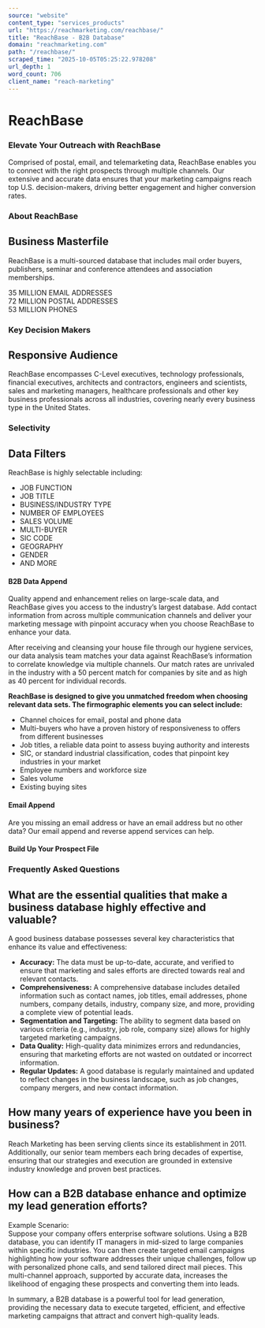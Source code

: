 ```yaml
---
source: "website"
content_type: "services_products"
url: "https://reachmarketing.com/reachbase/"
title: "ReachBase - B2B Database"
domain: "reachmarketing.com"
path: "/reachbase/"
scraped_time: "2025-10-05T05:25:22.978208"
url_depth: 1
word_count: 706
client_name: "reach-marketing"
---
```


# ReachBase

### Elevate Your Outreach with ReachBase

Comprised of postal, email, and telemarketing data, ReachBase enables you to connect with the right prospects through multiple channels. Our extensive and accurate data ensures that your marketing campaigns reach top U.S. decision-makers, driving better engagement and higher conversion rates.

### About ReachBase

## Business Masterfile

ReachBase is a multi-sourced database that includes mail order buyers, publishers, seminar and conference attendees and association memberships.

35 MILLION EMAIL ADDRESSES  
72 MILLION POSTAL ADDRESSES  
53 MILLION PHONES

### Key Decision Makers

## Responsive Audience

ReachBase encompasses C-Level executives, technology professionals, financial executives, architects and contractors, engineers and scientists, sales and marketing managers, healthcare professionals and other key business professionals across all industries, covering nearly every business type in the United States.

### Selectivity

## Data Filters

ReachBase is highly selectable including:

- JOB FUNCTION  
- JOB TITLE  
- BUSINESS/INDUSTRY TYPE  
- NUMBER OF EMPLOYEES  
- SALES VOLUME  
- MULTI-BUYER  
- SIC CODE  
- GEOGRAPHY  
- GENDER  
- AND MORE

#### B2B Data Append

Quality append and enhancement relies on large-scale data, and ReachBase gives you access to the industry’s largest database. Add contact information from across multiple communication channels and deliver your marketing message with pinpoint accuracy when you choose ReachBase to enhance your data.

After receiving and cleansing your house file through our hygiene services, our data analysis team matches your data against ReachBase’s information to correlate knowledge via multiple channels. Our match rates are unrivaled in the industry with a 50 percent match for companies by site and as high as 40 percent for individual records.

**ReachBase is designed to give you unmatched freedom when choosing relevant data sets. The firmographic elements you can select include:**

- Channel choices for email, postal and phone data  
- Multi-buyers who have a proven history of responsiveness to offers from different businesses  
- Job titles, a reliable data point to assess buying authority and interests  
- SIC, or standard industrial classification, codes that pinpoint key industries in your market  
- Employee numbers and workforce size  
- Sales volume  
- Existing buying sites

#### Email Append

Are you missing an email address or have an email address but no other data? Our email append and reverse append services can help.

#### Build Up Your Prospect File

### Frequently Asked Questions

## What are the essential qualities that make a business database highly effective and valuable?

A good business database possesses several key characteristics that enhance its value and effectiveness:

- **Accuracy:** The data must be up-to-date, accurate, and verified to ensure that marketing and sales efforts are directed towards real and relevant contacts.
- **Comprehensiveness:** A comprehensive database includes detailed information such as contact names, job titles, email addresses, phone numbers, company details, industry, company size, and more, providing a complete view of potential leads.
- **Segmentation and Targeting:** The ability to segment data based on various criteria (e.g., industry, job role, company size) allows for highly targeted marketing campaigns.
- **Data Quality:** High-quality data minimizes errors and redundancies, ensuring that marketing efforts are not wasted on outdated or incorrect information.
- **Regular Updates:** A good database is regularly maintained and updated to reflect changes in the business landscape, such as job changes, company mergers, and new contact information.

## How many years of experience have you been in business?

Reach Marketing has been serving clients since its establishment in 2011. Additionally, our senior team members each bring decades of expertise, ensuring that our strategies and execution are grounded in extensive industry knowledge and proven best practices.

## How can a B2B database enhance and optimize my lead generation efforts?

Example Scenario:  
Suppose your company offers enterprise software solutions. Using a B2B database, you can identify IT managers in mid-sized to large companies within specific industries. You can then create targeted email campaigns highlighting how your software addresses their unique challenges, follow up with personalized phone calls, and send tailored direct mail pieces. This multi-channel approach, supported by accurate data, increases the likelihood of engaging these prospects and converting them into leads.

In summary, a B2B database is a powerful tool for lead generation, providing the necessary data to execute targeted, efficient, and effective marketing campaigns that attract and convert high-quality leads.